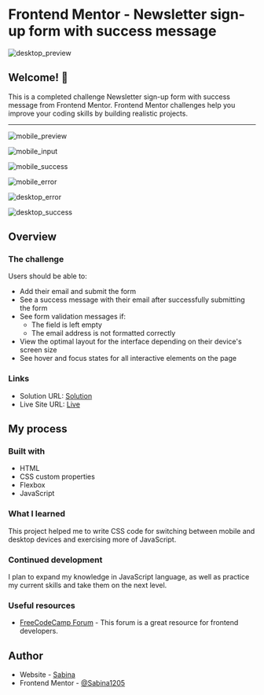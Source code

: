 # Frontend Mentor - Newsletter sign-up form with success message

![desktop_preview](https://github.com/Sabina1205/Frontend-mentor-challenges/assets/96692767/f097aaa8-78f8-4a1a-9f92-0acd7ff29e00)


## Welcome! 👋

This is a completed challenge Newsletter sign-up form with success message from Frontend Mentor. Frontend Mentor challenges help you improve your coding skills by building realistic projects. <br> 
<hr>

![mobile_preview](https://github.com/Sabina1205/Frontend-mentor-challenges/assets/96692767/fef84b97-615d-4739-8e77-e969e9fff913)

![mobile_input](https://github.com/Sabina1205/Frontend-mentor-challenges/assets/96692767/29a99a53-2797-45c3-9941-3bf74820815b)

![mobile_success](https://github.com/Sabina1205/Frontend-mentor-challenges/assets/96692767/e7cce28f-c216-4fb5-97e4-a454664c72c6)

![mobile_error](https://github.com/Sabina1205/Frontend-mentor-challenges/assets/96692767/af62badd-8ea1-430d-95b4-dde63835aa5e)

![desktop_error](https://github.com/Sabina1205/Frontend-mentor-challenges/assets/96692767/d06f0845-9ba0-4b42-b6be-9094f8ff3430)

![desktop_success](https://github.com/Sabina1205/Frontend-mentor-challenges/assets/96692767/ebba3aea-1206-46b8-adc1-e9aa10f5d6fa)

## Overview

### The challenge

Users should be able to:

- Add their email and submit the form
- See a success message with their email after successfully submitting the form
- See form validation messages if:
  - The field is left empty
  - The email address is not formatted correctly
- View the optimal layout for the interface depending on their device's screen size
- See hover and focus states for all interactive elements on the page

### Links

- Solution URL: [Solution](https://github.com/Sabina1205/Frontend-mentor-challenges/tree/main/newsletter-sign-up-with-success-message-main)
- Live Site URL: [Live](https://newsletter-sign-up-with-success-message-kappa.vercel.app/)

## My process

### Built with

- HTML
- CSS custom properties
- Flexbox
- JavaScript

### What I learned

This project helped me to write CSS code for switching between mobile and desktop devices and exercising more of JavaScript.

### Continued development

I plan to expand my knowledge in JavaScript language, as well as practice my current skills and take them on the next level.

### Useful resources

- [FreeCodeCamp Forum](https://forum.freecodecamp.org/) - This forum is a great resource for frontend developers.

## Author

- Website - [Sabina](https://sabina1205.github.io/personal-website/)
- Frontend Mentor - [@Sabina1205](https://www.frontendmentor.io/home)
